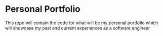 # Personal Portfolio
This repo will contain the code for what will be my personal portfolio which will showcase my past and current experiences as a software engineer

